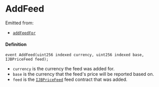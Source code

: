 # AddFeed

Emitted from:

- [`addFeedFor`](/dev/api/contracts/jbprices/write/addfeed.md)

#### Definition

```
event AddFeed(uint256 indexed currency, uint256 indexed base, IJBPriceFeed feed);
```

- `currency` is the currency the feed was added for.
- `base` is the currency that the feed's price will be reported based on.
- `feed` is the [`IJBPriceFeed`](/dev/api/interfaces/ijbpricefeed.md) feed contract that was added.
